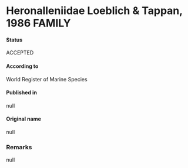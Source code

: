 Heronalleniidae Loeblich & Tappan, 1986 FAMILY
=======

#### Status
ACCEPTED

#### According to
World Register of Marine Species

#### Published in
null

#### Original name
null

### Remarks
null